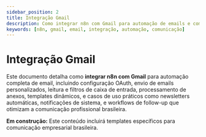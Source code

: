 ```yaml
---
sidebar_position: 2
title: Integração Gmail
description: Como integrar n8n com Gmail para automação de emails e comunicação
keywords: [n8n, gmail, email, integração, automação, comunicação]
---
```


# Integração Gmail

Este documento detalha como **integrar n8n com Gmail** para automação completa de email, incluindo configuração OAuth, envio de emails personalizados, leitura e filtros de caixa de entrada, processamento de anexos, templates dinâmicos, e casos de uso práticos como newsletters automáticas, notificações de sistema, e workflows de follow-up que otimizam a comunicação profissional brasileira.

**Em construção:** Este conteúdo incluirá templates específicos para comunicação empresarial brasileira.
